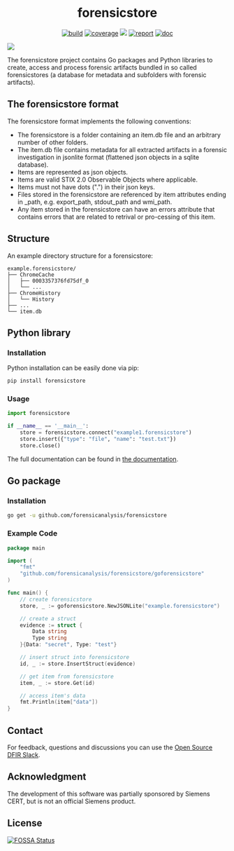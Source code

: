 <h1 align="center">forensicstore</h1>

<p  align="center">
 <a href="https://github.com/forensicanalysis/forensicstore/actions"><img src="https://github.com/forensicanalysis/forensicstore/workflows/CI/badge.svg" alt="build" /></a>
 <a href="https://codecov.io/gh/forensicanalysis/forensicstore"><img src="https://codecov.io/gh/forensicanalysis/forensicstore/branch/master/graph/badge.svg" alt="coverage" /></a>
<a href="https://app.fossa.io/projects/git%2Bgithub.com%2Fforensicanalysis%2Fforensicstore?ref=badge_shield" alt="FOSSA Status"><img src="https://app.fossa.io/api/projects/git%2Bgithub.com%2Fforensicanalysis%2Fforensicstore.svg?type=shield"/></a>
 <a href="https://goreportcard.com/report/github.com/forensicanalysis/forensicstore"><img src="https://goreportcard.com/badge/github.com/forensicanalysis/forensicstore" alt="report" /></a>
 <a href="https://pkg.go.dev/github.com/forensicanalysis/forensicstore"><img src="https://img.shields.io/badge/go.dev-documentation-007d9c?logo=go&logoColor=white" alt="doc" /></a>
</p>


![](docs/forensicstore.png)


The forensicstore project contains Go packages and Python libraries to create,
access and process forensic artifacts bundled in so called forensicstores
(a database for metadata and subfolders with forensic artifacts).

## The forensicstore format
The forensicstore format implements the following conventions:

- The forensicstore is a folder containing an item.db file and an arbitrary number of other folders.
- The item.db file contains metadata for all extracted artifacts in a forensic investigation in jsonlite format (flattened json objects in a sqlite database).
- Items are represented as json objects.
- Items are valid STIX 2.0 Observable Objects where applicable.
- Items must not have dots (".") in their json keys.
- Files stored in the forensicstore are referenced by item attributes ending in _path, e.g. export_path, stdout_path and wmi_path.
- Any item stored in the forensicstore can have an errors attribute that contains errors that are related to retrival or pro-cessing of this item.
## Structure
An example directory structure for a forensicstore:

```
example.forensicstore/
├── ChromeCache
│   ├── 0003357376fd75df_0
│   └── ...
├── ChromeHistory
│   └── History
├── ...
└── item.db
```



## Python library

### Installation

Python installation can be easily done via pip:

```bash
pip install forensicstore
```

### Usage

```python
import forensicstore

if __name__ == '__main__':
    store = forensicstore.connect("example1.forensicstore")
    store.insert({"type": "file", "name": "test.txt"})
    store.close()
```

The full documentation can be found in [the documentation](https://forensicanalysis.github.io/forensicstore/pyforensicstore/docs/html/).

## Go package

### Installation


```bash
go get -u github.com/forensicanalysis/forensicstore
```


### Example Code



```go
package main

import (
	"fmt"
	"github.com/forensicanalysis/forensicstore/goforensicstore"
)

func main() {
	// create forensicstore
	store, _ := goforensicstore.NewJSONLite("example.forensicstore")

	// create a struct
	evidence := struct {
		Data string
		Type string
	}{Data: "secret", Type: "test"}

	// insert struct into forensicstore
	id, _ := store.InsertStruct(evidence)

	// get item from forensicstore
	item, _ := store.Get(id)

	// access item's data
	fmt.Println(item["data"])
}

```


## Contact

For feedback, questions and discussions you can use the [Open Source DFIR Slack](https://github.com/open-source-dfir/slack).

## Acknowledgment

The development of this software was partially sponsored by Siemens CERT, but
is not an official Siemens product.


## License
[![FOSSA Status](https://app.fossa.io/api/projects/git%2Bgithub.com%2Fforensicanalysis%2Fforensicstore.svg?type=large)](https://app.fossa.io/projects/git%2Bgithub.com%2Fforensicanalysis%2Fforensicstore?ref=badge_large)